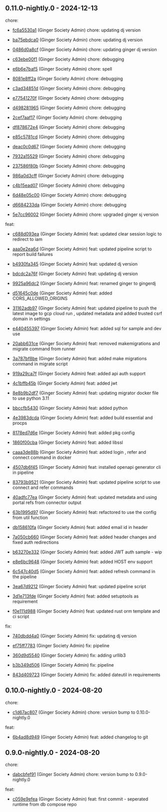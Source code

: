 ## 0.11.0-nightly.0 - 2024-12-13
chore:
 - [fc6a5530a1](https://github.com/ginger-society/ginger-db-compose-runtimefc6a5530a19329847c6ec56bf46ac2101d16fe71) (Ginger Society Admin) chore: updating dj version
	
 - [ba75ebdca0](https://github.com/ginger-society/ginger-db-compose-runtimeba75ebdca0fe3f0233b26e18c5be4ee47c666021) (Ginger Society Admin) chore: updating dj version
	
 - [0486d0a8cf](https://github.com/ginger-society/ginger-db-compose-runtime0486d0a8cfccceb16bb0f5533846de4914ae0bf0) (Ginger Society Admin) chore: updating ginger dj version
	
 - [c63ebe00f1](https://github.com/ginger-society/ginger-db-compose-runtimec63ebe00f117178783fa07aca031047341a4272d) (Ginger Society Admin) chore: debugging
	
 - [e6b6e7baf5](https://github.com/ginger-society/ginger-db-compose-runtimee6b6e7baf5ba5665b1706c67d606b5718ba489f3) (Ginger Society Admin) chore: spell
	
 - [8081e8ff2a](https://github.com/ginger-society/ginger-db-compose-runtime8081e8ff2ad4163359b96312e4256b17108a75b7) (Ginger Society Admin) chore: debugging
	
 - [c3ad34851d](https://github.com/ginger-society/ginger-db-compose-runtimec3ad34851d9cd80178b1b36a6c5588bc0ea335e9) (Ginger Society Admin) chore: debugging
	
 - [e77541270f](https://github.com/ginger-society/ginger-db-compose-runtimee77541270f2ab32131b9a2860ab9c2b69c2d218f) (Ginger Society Admin) chore: debugging
	
 - [d498281965](https://github.com/ginger-society/ginger-db-compose-runtimed498281965fc66bcc68d40c486d02b0192b3dc70) (Ginger Society Admin) chore: debugging
	
 - [2cef7aaf17](https://github.com/ginger-society/ginger-db-compose-runtime2cef7aaf1756998f76cb7f1b32ecfcef80b5a6ed) (Ginger Society Admin) chore: debugging
	
 - [df878672e4](https://github.com/ginger-society/ginger-db-compose-runtimedf878672e40e3382c2e0a102e793ff09163f0f15) (Ginger Society Admin) chore: debugging
	
 - [e85c5781cd](https://github.com/ginger-society/ginger-db-compose-runtimee85c5781cd535fcbdbbd197313c7f3fa02656044) (Ginger Society Admin) chore: debugging
	
 - [deac0c0d67](https://github.com/ginger-society/ginger-db-compose-runtimedeac0c0d671ecc9c71f7228c85efae146400d518) (Ginger Society Admin) chore: debugging
	
 - [7932a15529](https://github.com/ginger-society/ginger-db-compose-runtime7932a15529433d58a9de10e0ae1ef4bc2b6111eb) (Ginger Society Admin) chore: debugging
	
 - [237586f80b](https://github.com/ginger-society/ginger-db-compose-runtime237586f80b01b15b365e5ddf8d3be393d49429eb) (Ginger Society Admin) chore: debugging
	
 - [986a0d3cff](https://github.com/ginger-society/ginger-db-compose-runtime986a0d3cff839b0ea172c0a1c14f0cba9b1b3cf8) (Ginger Society Admin) chore: debugging
	
 - [c4b15ead07](https://github.com/ginger-society/ginger-db-compose-runtimec4b15ead07819f1c12572a7c249cd6e301873e60) (Ginger Society Admin) chore: debugging
	
 - [6d48e05c00](https://github.com/ginger-society/ginger-db-compose-runtime6d48e05c00d3a2ba5b5e39c2d6ec326dcac9c67d) (Ginger Society Admin) chore: debugging
	
 - [d6684233da](https://github.com/ginger-society/ginger-db-compose-runtimed6684233da9971c1ffd5a2228c74f52125eb7092) (Ginger Society Admin) chore: debugging
	
 - [5e7cc96002](https://github.com/ginger-society/ginger-db-compose-runtime5e7cc96002ce0cbced802364edbeefd08a2f15bc) (Ginger Society Admin) chore: upgraded ginger sj version
	
feat:
 - [c688d093ea](https://github.com/ginger-society/ginger-db-compose-runtimec688d093ea69d95e55db4061d318fab889172378) (Ginger Society Admin) feat: updated clear session logic to redirect to iam
	
 - [aaa0e2ea6d](https://github.com/ginger-society/ginger-db-compose-runtimeaaa0e2ea6d0c022d5ad58de516abdec5ef43d15f) (Ginger Society Admin) feat: updated pipeline script to report build failures
	
 - [b4930fa345](https://github.com/ginger-society/ginger-db-compose-runtimeb4930fa3459c45b00cb842cad2f2b199d6d084e7) (Ginger Society Admin) feat: updated dj version
	
 - [bdcdc2a76f](https://github.com/ginger-society/ginger-db-compose-runtimebdcdc2a76f5d3cb0e32cc596a00805a1fe864b9e) (Ginger Society Admin) feat: updating dj version
	
 - [9925a96dc2](https://github.com/ginger-society/ginger-db-compose-runtime9925a96dc25217990a355801f607fb695e595b01) (Ginger Society Admin) feat: renamed ginger to gingerdj
	
 - [d51645c0de](https://github.com/ginger-society/ginger-db-compose-runtimed51645c0dedc82383b6367f24e165456176fb47e) (Ginger Society Admin) feat: added CORS_ALLOWED_ORIGINS
	
 - [31162adb97](https://github.com/ginger-society/ginger-db-compose-runtime31162adb97e89732e9f4a0044dde00533949bd10) (Ginger Society Admin) feat: updated pipeline to push the latest image to gcp cloud run , updated metadata and added trusted csrf domain in settings
	
 - [e440455397](https://github.com/ginger-society/ginger-db-compose-runtimee44045539726ec45f1187b727b0d0ec38994495c) (Ginger Society Admin) feat: added sql for sample and dev use
	
 - [20abb631ce](https://github.com/ginger-society/ginger-db-compose-runtime20abb631cea4d9785be3bafc3dc2a51553076dd7) (Ginger Society Admin) feat: removed makemigrations and migrate command from runner
	
 - [3a787bf8be](https://github.com/ginger-society/ginger-db-compose-runtime3a787bf8be81472d7a9bae1e40ba14a82443f45a) (Ginger Society Admin) feat: added make migrations command in migrate script
	
 - [919a29ca7f](https://github.com/ginger-society/ginger-db-compose-runtime919a29ca7fdf8ec0c876de5ec775ac358343ec0e) (Ginger Society Admin) feat: added api auth support
	
 - [4c1bffb45b](https://github.com/ginger-society/ginger-db-compose-runtime4c1bffb45bd8ad2d334e640f44e7fb050414d7e0) (Ginger Society Admin) feat: added jwt
	
 - [8e8b9b2df7](https://github.com/ginger-society/ginger-db-compose-runtime8e8b9b2df7a79d3e5d3dc5be50da99867830981b) (Ginger Society Admin) feat: updating migrator docker file to use python 3.11
	
 - [bbccfb5430](https://github.com/ginger-society/ginger-db-compose-runtimebbccfb5430c598a4fe04f88f58bebd8afe302f99) (Ginger Society Admin) feat: added python
	
 - [4e3983dcda](https://github.com/ginger-society/ginger-db-compose-runtime4e3983dcda8c8592f7c12878313ea1be99d3dd8e) (Ginger Society Admin) feat: added build essential and procps
	
 - [8178ed7d6e](https://github.com/ginger-society/ginger-db-compose-runtime8178ed7d6e5aca6d8a3decf998c9440e6572ef7f) (Ginger Society Admin) feat: added pkg config
	
 - [1860f00cba](https://github.com/ginger-society/ginger-db-compose-runtime1860f00cbaf52898b9cd52d32c784d95afb76cf0) (Ginger Society Admin) feat: added libssl
	
 - [caaa3de88b](https://github.com/ginger-society/ginger-db-compose-runtimecaaa3de88b1bd41db01a81dc31cc72171d8de486) (Ginger Society Admin) feat: added login , refer and connect command in docker
	
 - [4507db6f45](https://github.com/ginger-society/ginger-db-compose-runtime4507db6f456ecab26790f2cb15c4414e2817c609) (Ginger Society Admin) feat: installed openapi generator cli in pipeline
	
 - [83793b9521](https://github.com/ginger-society/ginger-db-compose-runtime83793b9521fe364769d7d4afe1b2f4d21aab3057) (Ginger Society Admin) feat: updated pipeline script to use connect and refer commands
	
 - [40adfc77ea](https://github.com/ginger-society/ginger-db-compose-runtime40adfc77ea7a76ee633899c85b4480675a33fa01) (Ginger Society Admin) feat: updated metadata and using portal refs from connector output
	
 - [63b1995d97](https://github.com/ginger-society/ginger-db-compose-runtime63b1995d973f4d855ec6aee52ba8cba15988266c) (Ginger Society Admin) feat: refactored to use the config from util function
	
 - [db158610fa](https://github.com/ginger-society/ginger-db-compose-runtimedb158610fa1fe7d28a53ee29ad971be61a7db546) (Ginger Society Admin) feat: added email id in header
	
 - [7a050cb660](https://github.com/ginger-society/ginger-db-compose-runtime7a050cb6601dbeec66af0584fad19be7e6e804a5) (Ginger Society Admin) feat: added header changes and fixed auth redirections
	
 - [b63270e332](https://github.com/ginger-society/ginger-db-compose-runtimeb63270e332599fd6fb6491f0737c365881b72b89) (Ginger Society Admin) feat: added JWT auth sample - wip
	
 - [e8e6bc9648](https://github.com/ginger-society/ginger-db-compose-runtimee8e6bc9648f399204495022ef673f7d6176289d9) (Ginger Society Admin) feat: added HOST env support
	
 - [6c547c40d5](https://github.com/ginger-society/ginger-db-compose-runtime6c547c40d5debb71eb5e6d9c7c6c8e52b8fea85b) (Ginger Society Admin) feat: added refresh command in the pipeline
	
 - [3ea67d9212](https://github.com/ginger-society/ginger-db-compose-runtime3ea67d92122cbafac1a9a9cd4009dfc46cebb5d7) (Ginger Society Admin) feat: updated pipeline script
	
 - [3d1e713fde](https://github.com/ginger-society/ginger-db-compose-runtime3d1e713fde74390866ce0b4da7cc5238660c8de4) (Ginger Society Admin) feat: added setuptools as requirement
	
 - [f0e111d988](https://github.com/ginger-society/ginger-db-compose-runtimef0e111d98879ac331ec51de3db31e54506971479) (Ginger Society Admin) feat: updated rust orm template and ci script
	
fix:
 - [740dbdd4a0](https://github.com/ginger-society/ginger-db-compose-runtime740dbdd4a0e46af6db7be07d8e313b5196d6b67c) (Ginger Society Admin) fix: updating dj version
	
 - [ef75ff7783](https://github.com/ginger-society/ginger-db-compose-runtimeef75ff77837ff8fc045a82a5cc2c9218e7ba9d99) (Ginger Society Admin) fix: pipeline
	
 - [360d9d5540](https://github.com/ginger-society/ginger-db-compose-runtime360d9d5540030852ce2ef9ae870921ce8f022e7a) (Ginger Society Admin) fix: adding urllib3
	
 - [b3b349d506](https://github.com/ginger-society/ginger-db-compose-runtimeb3b349d506a4e69fa65f8019c506a197d00d34f9) (Ginger Society Admin) fix: pipeline
	
 - [843d409723](https://github.com/ginger-society/ginger-db-compose-runtime843d40972357a323d1189933e3726312a0ea3538) (Ginger Society Admin) fix: added dateutil in requirements
	
## 0.10.0-nightly.0 - 2024-08-20
chore:
 - [c1d67ac807](https://github.com/ginger-society/ginger-db-compose-runtimec1d67ac8073b37251c9dd755ab4999f6fadfc6d1) (Ginger Society Admin) chore: version bump to 0.10.0-nightly.0
	
feat:
 - [6b4ad8d949](https://github.com/ginger-society/ginger-db-compose-runtime6b4ad8d9497d0ff1be29758ae0c7d1000d549e69) (Ginger Society Admin) feat: added changelog to git
	
## 0.9.0-nightly.0 - 2024-08-20
chore:
 - [dabcbfef91](https://github.com/ginger-society/ginger-db-compose-runtimedabcbfef91d0a97c67ea81bd63640d07b3e94f7d) (Ginger Society Admin) chore: version bump to 0.9.0-nightly.0
	
feat:
 - [c059e9efea](https://github.com/ginger-society/ginger-db-compose-runtimec059e9efeaf0644abd5a392c5060147888282e1f) (Ginger Society Admin) feat: first commit - seperated runtime from db compose repo
	
